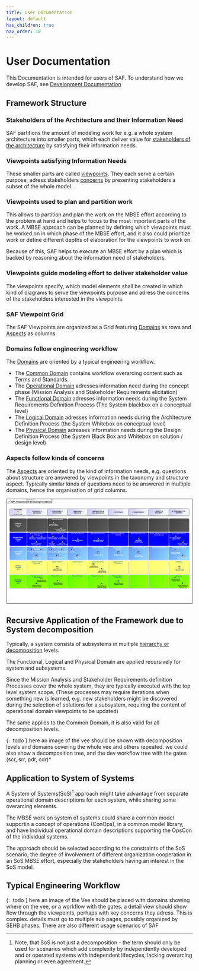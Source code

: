 ```yaml
---
title: User Documentation
layout: default
has_children: true
nav_order: 10
---
```


# User Documentation
This Documentation is intended for users of SAF. To understand how we develop SAF, see [Development Documentation](devdoc.md)

## Framework Structure 

### Stakeholders of the Architecture and their Information Need
SAF partitions the amount of modeling work for e.g. a whole system architecture into smaller parts, which each deliver value for [stakeholders of the architecture](faq.md#stakeholders) by satisfying their information needs.

### Viewpoints satisfying Information Needs
These smaller parts are called [viewpoints](faq.md#viewpoints). They each serve a certain purpose, adress stakeholders [concerns](faq.md#concerns) by presenting stakeholders a subset of the whole model. 

### Viewpoints used to plan and partition work
This allows to partition and plan the work on the MBSE effort according to the problem at hand and helps to focus to the most important parts of the work. A MBSE approach can be planned by defining which viewpoints must be worked on in which phase of the MBSE effort, and it also could prioritize work or define different depths of elaboration for the viewpoints to work on.

Because of this, SAF helps to execute an MBSE effort by a plan which is backed by reasoning about the information need of stakeholders.

### Viewpoints guide modeling effort to deliver stakeholder value
The viewpoints specify, which model elements shall be created in which kind of diagrams to serve the viewpoints purpose and adress the concerns of the stakeholders interested in the viewpoints. 

### SAF Viewpoint Grid
The SAF Viewpoints are organized as a Grid featuring [Domains](userdoc/domains.md) as rows and [Aspects](userdoc/aspects.md) as columns.

### Domains follow engineering workflow
The [Domains](userdoc/domains.md)  are oriented by a typical engineering workflow. 
 * The [Common Domain](userdoc/common.md) contains workflow overarcing content such as Terms and Standards. 
 * The [Operational Domain](userdoc/operational.md) adresses information need during the concept phase (Mission Analysis and Stakeholder Requirements elicitation)
 * The [Functional Domain](userdoc/functional.md) adresses information needs during the System Requirements Definition Process (The System blackbox on a conceptual level)
 * The [Logical Domain](userdoc/logical.md) adresses information needs during the Architecture Definition Process (the System Whitebox on conceptual level)
 * The [Physical Domain](userdoc/physical.md) adresses information needs during the Design Definition Process (the System Black Box and Whitebox on solution / design level)

### Aspects follow kinds of concerns
The  [Aspects](userdoc/aspects.md) are oriented by the kind of information needs, e.g. questions about structure are answered by viewpoints in the taxonomy and structure aspect. Typically similar kinds of questions need to be answered in multiple domains, hence the organisation of grid columns.

![SAF Grid](assets/images/SAF_Viewpoint-Grid-Structuring-Formalism.svg)


## Recursive Application of the Framework due to System decomposition
Typically, a system consists of subsystems in multiple [hierarchy or decomposition](faq.md#system-hierarchy) levels. 

The Functional, Logical and Physical Domain are applied recursively for system and subsystems.

Since the Mission Analysis and Stakeholder Requirements definition Processes cover the whole system, they are typically executed with the top level system scope. (These processes may require iterations when something new is learned, e.g. new stakeholders might be discovered during the selection of solutions for a subsystem, requiring the content of operational domain viewpoints to be updated)

The same applies to the Common Domain, it is also valid for all decomposition levels.

{: .todo }
here an image of the vee should be shown with decomposition levels and domains covering the whole vee and others repeated. we could also show a decomposition tree, and the dev workflow tree with the gates (scr, srr, pdr, cdr)*

## Application to System of Systems
A System of Systems(SoS)[^1] approach might take advantage from separate operational domain descriptions for each system, while sharing some overarcing elements. 

The MBSE work on system of systems could share a common model supportin a concept of operations (ConOps), in a common model library, and have individual operational domain descriptions supporting the OpsCon of the individual systems.

The approach should be selected according to the constraints of the SoS scenario; the degree of involvement of different organization cooperation in an SoS MBSE effort, especially the stakeholders having an interest in the SoS model.

## Typical Engineering Workflow

{: .todo }
here an image of the Vee should be placed with domains showing where on the vee, or a workflow with the gates. a detail view should show flow through the viewpoints, perhaps with key concerns they adress.
This is complex. details must go to multiple sub pages, possibly organized by SEHB phases. There are also different usage scenarios of SAF

[^1]:Note, that SoS is not just a decomposition - the term should only be used for scenarios which add complexity by independently developed and or operated systems with independent lifecycles, lacking overarcing planning or even agreement.
